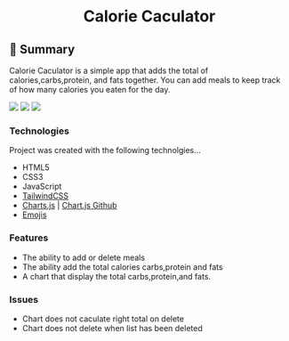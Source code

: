 <h1 align="center">Calorie Caculator</h1>

## 📝 Summary 

Calorie Caculator is a simple app that adds the total of calories,carbs,protein, and fats together. You can add meals to keep track of how many calories you eaten for the day.

<img src="https://img.shields.io/github/last-commit/amchatman/calorie-caculator?color=blue&style=flat">
<img src="https://img.shields.io/badge/TailwindCSS-v3.3.1-blue">
<img src="https://img.shields.io/badge/cdnjs-v4.2.1-blue">

### Technologies
Project was created with the following technolgies...
- HTML5
- CSS3
- JavaScript
- <a href="https://tailwindcss.com/">TailwindCSS</a>
- <a href="https://www.chartjs.org/">Charts.js</a> | <a href="https://github.com/chartjs/Chart.js">Chart.js Github</a>
- <a href="https://emojis.github.io/">Emojis</a>

### Features
- The ability to add or delete meals
- The ability add the total calories carbs,protein and fats
- A chart that display the total carbs,protein,and fats.

### Issues
- Chart does not caculate right total on delete
- Chart does not delete when list has been deleted